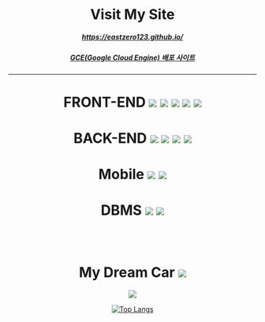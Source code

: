 

<div align="center">
  <h1 class="title">Visit My Site</h1>
  <h5><a href="https://eastzero123.github.io/">https://eastzero123.github.io/</a></h5>
  <h5><a href="http://104.196.153.46:8080/">GCE(Google Cloud Engine) 배포 사이트</a></h5>
  
  <hr />
<h1> FRONT-END <img src="https://img.shields.io/badge/JavaScript-F7DF1E?style=flat-square&logo=JavaScript&logoColor=white"/></a> <img src="https://img.shields.io/badge/React.js-61DAFB?style=flat-square&logo=React&logoColor=white"/></a> <img src="https://img.shields.io/badge/Vue.js-4FC08D?style=flat-square&logo=Vue.js&logoColor=white"/></a> <img src="https://img.shields.io/badge/Next.js-000000?style=flat-square&logo=Next.js&logoColor=white"/></a>
<img src="https://img.shields.io/badge/TypeScript-3178C6?style=flat-square&logo=TypeScript&logoColor=white"/></a> </h1>



<h1> BACK-END <img src="https://img.shields.io/badge/Spring-6DB33F?style=flat-square&logo=Spring&logoColor=white"/></a> <img src="https://img.shields.io/badge/Spring Boot-6DB33F?style=flat-square&logo=Spring Boot&logoColor=white"/></a> <img src="https://img.shields.io/badge/Kotlin-7F52FF?style=flat-square&logo=Kotlin&logoColor=white"/></a> <img src="https://img.shields.io/badge/NodeJS-339933?style=flat-square&logo=Node.js&logoColor=white"/></a> </h1>

<h1>Mobile <img src="https://img.shields.io/badge/Flutter-02569B?style=flat-square&logo=Flutter&logoColor=white"/></a> <img src="https://img.shields.io/badge/React Native-61DAFB?style=flat-square&logo=React&logoColor=white"/></a></h1>

<h1> DBMS <img src="https://img.shields.io/badge/MSSQL-CC2927?style=flat-square&logo=Microsoft SQL Server&logoColor=white"/></a> <img src="https://img.shields.io/badge/MariaDB-003545?style=flat-square&logo=MariaDB&logoColor=white"/></a> </h1>

<br/><br/>

<h1>My Dream Car <img src="https://img.shields.io/badge/롤스로이스-281432?style=flat-square&logo=Rolls-Royce&logoColor=white"/></a> </h1>

<a href="https://hits.seeyoufarm.com"><img src="https://hits.seeyoufarm.com/api/count/incr/badge.svg?url=https%3A%2F%2Fgithub.com%2FEastZero123&count_bg=%2379C83D&title_bg=%23555555&icon=&icon_color=%23E7E7E7&title=hits&edge_flat=false"/></a>


[![Top Langs](https://github-readme-stats.vercel.app/api/top-langs/?username=EastZero123&langs_count=10)](https://github.com/anuraghazra/github-readme-stats)
<!-- https://www.notion.so/04bba7b72cdd444ba8ad0a4434566d7e?v=44c05740e6da4c258cfc138fa3c43b28 -->
<!--
**EastZero123** is a ✨ _special_ ✨ repository because its `README.md` (this file) appears on your GitHub profile

Here are some ideas to get you started:

- 🔭 I’m currently working on ...
- 🌱 I’m currently learning ...
- 👯 I’m looking to collaborate on ...
- 🤔 I’m looking for help with ...
- 💬 Ask me about ...
- 📫 How to reach me: ...
- 😄 Pronouns: ...
- ⚡ Fun fact: ...
-->

</div>
